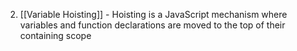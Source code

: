 2. [[Variable Hoisting]] - Hoisting is a JavaScript mechanism where variables and function declarations are moved to the top of their containing scope